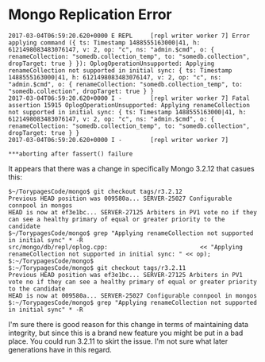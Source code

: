 # Mongo Replication Error

```
2017-03-04T06:59:20.620+0000 E REPL     [repl writer worker 7] Error applying command ({ ts: Timestamp 1488555163000|41, h: 6121498083483076147, v: 2, op: "c", ns: "admin.$cmd", o: { renameCollection: "somedb.collection_temp", to: "somedb.collection", dropTarget: true } }): OplogOperationUnsupported: Applying renameCollection not supported in initial sync: { ts: Timestamp 1488555163000|41, h: 6121498083483076147, v: 2, op: "c", ns: "admin.$cmd", o: { renameCollection: "somedb.collection_temp", to: "somedb.collection", dropTarget: true } }
2017-03-04T06:59:20.620+0000 I -        [repl writer worker 7] Fatal assertion 15915 OplogOperationUnsupported: Applying renameCollection not supported in initial sync: { ts: Timestamp 1488555163000|41, h: 6121498083483076147, v: 2, op: "c", ns: "admin.$cmd", o: { renameCollection: "somedb.collection_temp", to: "somedb.collection", dropTarget: true } }
2017-03-04T06:59:20.620+0000 I -        [repl writer worker 7] 

***aborting after fassert() failure
```

It appears that there was a change in specifically Mongo 3.2.12 that casues this:


```
$~/TorypagesCode/mongo$ git checkout tags/r3.2.12
Previous HEAD position was 009580a... SERVER-25027 Configurable connpool in mongos
HEAD is now at ef3e1bc... SERVER-27125 Arbiters in PV1 vote no if they can see a healthy primary of equal or greater priority to the candidate
$~/TorypagesCode/mongo$ grep "Applying renameCollection not supported in initial sync" * -R
src/mongo/db/repl/oplog.cpp:                          << "Applying renameCollection not supported in initial sync: " << op);
$:~/TorypagesCode/mongo$ 
$:~/TorypagesCode/mongo$ git checkout tags/r3.2.11                                                                                                                                                                                                                              
Previous HEAD position was ef3e1bc... SERVER-27125 Arbiters in PV1 vote no if they can see a healthy primary of equal or greater priority to the candidate
HEAD is now at 009580a... SERVER-25027 Configurable connpool in mongos
$:~/TorypagesCode/mongo$ grep "Applying renameCollection not supported in initial sync" * -R
```

I'm sure there is good reason for this change in terms of maintaining data integrity, but since this is a brand new feature you might be put in a bad place. You could run 3.2.11 to skirt the issue. I'm not sure what later generations have in this regard.
